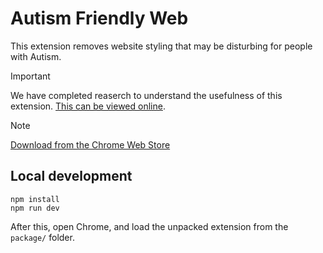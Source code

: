 # Autism Friendly Web

This extension removes website styling that may be disturbing for people with Autism.

>[!IMPORTANT] 
> We have completed reaserch to understand the usefulness of this extension. [This can be viewed online](https://1drv.ms/w/s!AoyIAL2psFN2xBGHxgMyj4fklXik?e=9lJqQg).

> [!NOTE]
> [Download from the Chrome Web Store](https://chromewebstore.google.com/detail/autism-friendly-web/iifeljmelnjniljopknjfegchiagipag)

## Local development

```shell
npm install
npm run dev
```

After this, open Chrome, and load the unpacked extension from the `package/` folder.
